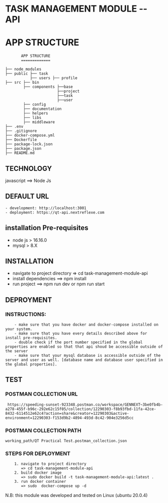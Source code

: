 # TASK MANAGEMENT MODULE -- API

# APP STRUCTURE

```
       APP STRUCTURE
       =============

├── node_modules
├── public ├── task
           ├── users ├── profile
├── src ├── bin
        ├── components ├──base
                       ├──project
                       ├──task
                       ├──user
        ├── config
        ├── documentation
        ├── helpers
        ├── libs
        ├── middleware
├── .env
├── .gitignore
├── docker-compose.yml
├── Dockerfile
├── package-lock.json
├── package.json
├── README.md

```

## TECHNOLOGY

javascript ==> Node Js

## DEFAULT URL

    - development: http://localhost:3001
    - deployment: https://qt-api.nextreflexe.com

## installation Pre-requisites

- node js > 16.16.0
- mysql > 8.X

## INSTALLATION

- navigate to project directory
  => cd task-management-module-api
- install dependencies
  ==> npm install
- run project
  ==> npm run dev or npm run start

## DEPROYMENT

### INSTRUCTIONS:

        - make sure that you have docker and docker-compose installed on your system.
        - make sure that you have every details described above for install pre-requisites.
        - double check if the port number specified in the global properties are enabled so that that api shoud be accessible outside of the server
        - make sure that your mysql database is accessible outside of the server and user as well. [database name and database user specified in the global properties].


## TEST

### POSTMAN COLLECTION URL
     https://speeding-sunset-923348.postman.co/workspace/GENNEXT~3be0fb4b-a278-455f-b96c-292e62c15f05/collection/12290303-f8b93fbd-11fa-42ce-8432-6114512e62c4?action=share&creator=12290303&active-environment=12290303-f153d9b2-4894-493d-8c42-904e3256d5cc

### POSTMAN COLLECTION PATH

    working_path/QT Practical Test.postman_collection.json


### STEPS FOR DEPLOYMENT

        1. navigate to project directory
           => cd task-management-module-api
        2. build docker image
           => sudo docker build -t task-management-module-api:latest .
        3. run docker container
           => sudo  docker-compose up -d

N.B: this module was developed and tested on Linux (ubuntu 20.0.4)
